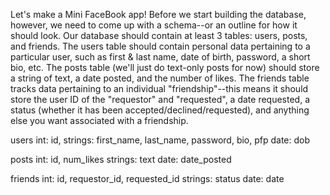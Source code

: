 Let's make a Mini FaceBook app! Before we start building the database, however, we need to come up with a schema--or an outline for how it should look. Our database should contain at least 3 tables: users, posts, and friends. The users table should contain personal data pertaining to a particular user, such as first & last name, date of birth, password, a short bio, etc. The posts table (we'll just do text-only posts for now) should store a string of text, a date posted, and the number of likes. The friends table tracks data pertaining to an individual "friendship"--this means it should store the user ID of the "requestor" and "requested", a date requested, a status (whether it has been accepted/declined/requested), and anything else you want associated with a friendship.

users
int: id,
strings: first_name, last_name, password, bio, pfp
date: dob


posts
int: id, num_likes
strings: text
date: date_posted

friends
int: id, requestor_id, requested_id
strings: status 
date: date